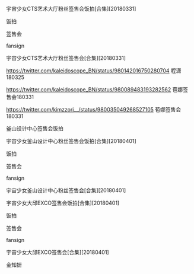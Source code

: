 宇宙少女CTS艺术大厅粉丝签售会饭拍[合集][20180331]

饭拍

签售会

fansign

宇宙少女CTS艺术大厅粉丝签售会[合集][20180331]

https://twitter.com/kaleidoscope_BN/status/980142016750280704  程潇180325

https://twitter.com/kaleidoscope_BN/status/980089483193282562  苞娜签售会180331

https://twitter.com/kimzzori__/status/980035049268527105 苞娜签售会180331

釜山设计中心签售会饭拍


宇宙少女釜山设计中心粉丝签售会饭拍[合集][20180401]

饭拍

签售会

fansign

宇宙少女釜山设计中心粉丝签售会[合集][20180401]



宇宙少女大邱EXCO签售会饭拍[合集][20180401]

饭拍

签售会

fansign

宇宙少女大邱EXCO签售会[合集][20180401]

金知妍
